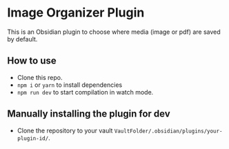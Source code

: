 # Image Organizer Plugin

This is an Obsidian plugin to choose where media (image or pdf) are saved by default.


## How to use

- Clone this repo.
- `npm i` or `yarn` to install dependencies
- `npm run dev` to start compilation in watch mode.

## Manually installing the plugin for dev

- Clone the repository to your vault `VaultFolder/.obsidian/plugins/your-plugin-id/`.